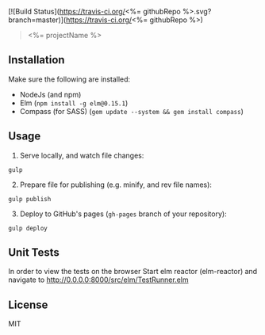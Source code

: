 [![Build Status](https://travis-ci.org/<%= githubRepo %>.svg?branch=master)](https://travis-ci.org/<%= githubRepo %>)


> <%= projectName %>

## Installation

Make sure the following are installed:

* NodeJs (and npm)
* Elm (`npm install -g elm@0.15.1`)
* Compass (for SASS) (`gem update --system && gem install compass`)

## Usage

1. Serve locally, and watch file changes:

`gulp`

2. Prepare file for publishing (e.g. minify, and rev file names):

`gulp publish`

3. Deploy to GitHub's pages (`gh-pages` branch of your repository):

`gulp deploy`

## Unit Tests

In order to view the tests on the browser Start elm reactor (elm-reactor) and navigate to http://0.0.0.0:8000/src/elm/TestRunner.elm


## License

MIT
